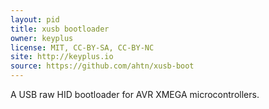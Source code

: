 ```yaml
---
layout: pid
title: xusb bootloader
owner: keyplus
license: MIT, CC-BY-SA, CC-BY-NC
site: http://keyplus.io
source: https://github.com/ahtn/xusb-boot
---
```


A USB raw HID bootloader for AVR XMEGA microcontrollers.
